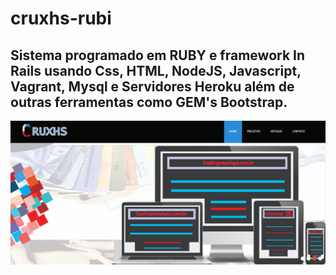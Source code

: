 # cruxhs-rubi
## Sistema programado em RUBY e framework In Rails usando Css, HTML, NodeJS, Javascript, Vagrant, Mysql e Servidores Heroku além de outras ferramentas como GEM's Bootstrap.

![imagem_frente_site_pagina_inicial](https://github.com/henriquesalesmg/cruxhs-rubi/blob/main/cruxhs-capa.png)
